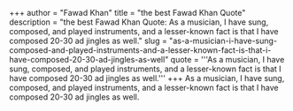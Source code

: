 +++
author = "Fawad Khan"
title = "the best Fawad Khan Quote"
description = "the best Fawad Khan Quote: As a musician, I have sung, composed, and played instruments, and a lesser-known fact is that I have composed 20-30 ad jingles as well."
slug = "as-a-musician-i-have-sung-composed-and-played-instruments-and-a-lesser-known-fact-is-that-i-have-composed-20-30-ad-jingles-as-well"
quote = '''As a musician, I have sung, composed, and played instruments, and a lesser-known fact is that I have composed 20-30 ad jingles as well.'''
+++
As a musician, I have sung, composed, and played instruments, and a lesser-known fact is that I have composed 20-30 ad jingles as well.
